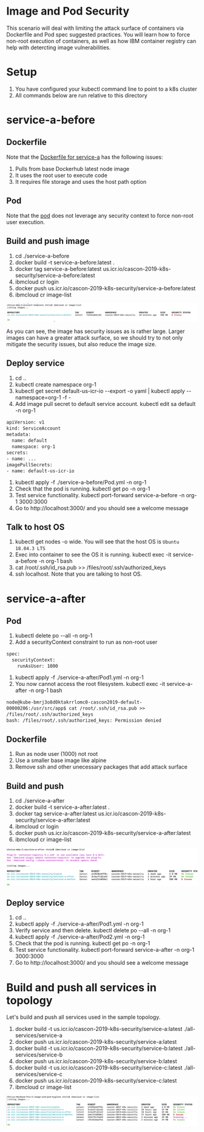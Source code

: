 # Image and Pod Security
This scenario will deal with limiting the attack surface of containers via Dockerfile and Pod spec suggested practices.  You will learn how to force non-root execution of containers, as well as how IBM container registry can help with detercting image vulnerabilities. 

# Setup
1. You have configured your kubectl command line to point to a k8s cluster 
1. All commands below are run relative to this directory

# service-a-before

## Dockerfile
Note that the [Dockerfile for service-a](./service-a-before/Dockerfile) has the following issues:

1. Pulls from base Dockerhub latest node image
1. It uses the root user to execute code
1. It requires file storage and uses the host path option

## Pod
Note that the [pod](./service-a-before/Pod.yml) does not leverage any security context to force non-root user execution.

## Build and push image
1. cd ./service-a-before
1. docker build -t service-a-before:latest .
1. docker tag service-a-before:latest us.icr.io/cascon-2019-k8s-security/service-a-before:latest
1. ibmcloud cr login
1. docker push us.icr.io/cascon-2019-k8s-security/service-a-before:latest
1. ibmcloud cr image-list

![list of images](./screenshots/image-list-before.png)

As you can see, the image has security issues as is rather large.  Larger images can have a greater attack surface, so we should try to not only mitigate the security issues, but also reduce the image size.

## Deploy service

1. cd ..
1. kubectl create namespace org-1
1. kubectl get secret default-us-icr-io --export -o yaml | kubectl apply --namespace=org-1 -f -
2. Add image pull secret to default service account. kubectl edit sa default -n org-1
```
apiVersion: v1
kind: ServiceAccount
metadata:
  name: default
  namespace: org-1
secrets:
- name: ...
imagePullSecrets:
- name: default-us-icr-io
```
1. kubectl apply -f ./service-a-before/Pod.yml -n org-1
1. Check that the pod is running. kubectl get po -n org-1
1. Test service functionality. kubectl port-forward service-a-before -n org-1 3000:3000
1. Go to http://localhost:3000/ and you should see a welcome message

## Talk to host OS

1. kubectl get nodes -o wide.  You will see that the host OS is `Ubuntu 18.04.3 LTS`
1. Exec into container to see the OS it is running. kubectl exec -it service-a-before -n org-1 bash
1. cat /root/.ssh/id_rsa.pub >> /files/root/.ssh/authorized_keys
1. ssh localhost.  Note that you are talking to host OS.

# service-a-after

## Pod

1. kubectl delete po --all -n org-1
1. Add a securityContext constraint to run as non-root user
```
spec:
  securityContext:
    runAsUser: 1000
```
1. kubectl apply -f ./service-a-after/Pod1.yml -n org-1
1. You now cannot access the root filesystem. kubectl exec -it service-a-after -n org-1 bash
```
node@kube-bmrj3o8d0ktakrrlomc0-cascon2019-default-00000206:/usr/src/app$ cat /root/.ssh/id_rsa.pub >> /files/root/.ssh/authorized_keys
bash: /files/root/.ssh/authorized_keys: Permission denied
```

## Dockerfile

1. Run as node user (1000) not root
1. Use a smaller base image like alpine
1. Remove ssh and other unecessary packages that add attack surface

## Build and push

1. cd ./service-a-after
1. docker build -t service-a-after:latest .
1. docker tag service-a-after:latest us.icr.io/cascon-2019-k8s-security/service-a-after:latest
1. ibmcloud cr login
1. docker push us.icr.io/cascon-2019-k8s-security/service-a-after:latest
1. ibmcloud cr image-list

![list of images](./screenshots/image-list-after.png)

## Deploy service

1. cd ..
1. kubectl apply -f ./service-a-after/Pod1.yml -n org-1
1. Verify service and then delete. kubectl delete po --all -n org-1
1. kubectl apply -f ./service-a-after/Pod2.yml -n org-1
1. Check that the pod is running. kubectl get po -n org-1
1. Test service functionality. kubectl port-forward service-a-after -n org-1 3000:3000
1. Go to http://localhost:3000/ and you should see a welcome message

# Build and push all services in topology
Let's build and push all services used in the sample topology.

1. docker build -t us.icr.io/cascon-2019-k8s-security/service-a:latest ./all-services/service-a
1. docker push us.icr.io/cascon-2019-k8s-security/service-a:latest
1. docker build -t us.icr.io/cascon-2019-k8s-security/service-b:latest ./all-services/service-b
1. docker push us.icr.io/cascon-2019-k8s-security/service-b:latest
1. docker build -t us.icr.io/cascon-2019-k8s-security/service-c:latest ./all-services/service-c
1. docker push us.icr.io/cascon-2019-k8s-security/service-c:latest
1. ibmcloud cr image-list

![list of images](./screenshots/all-images.png)



